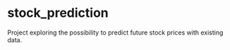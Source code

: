 # stock_prediction
Project exploring the possibility to predict future stock prices with existing data.
